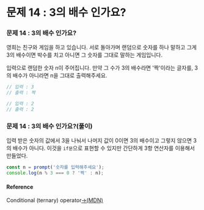 # 문제 14 : 3의 배수 인가요?

### 문제 14 : 3의 배수 인가요?

영희는 친구와 게임을 하고 있습니다. 서로 돌아가며 랜덤으로 숫자를 하나 말하고 그게 3의 배수이면 박수를 치고 아니면 그 숫자를 그대로 말하는 게임입니다. 

입력으로 랜덤한 숫자 n이 주어집니다. 만약 그 수가 3의 배수라면 '짝'이라는 글자를, 3의 배수가 아니라면 n을 그대로 출력해주세요.

```javascript
// 입력 : 3
// 출력 : 짝

// 입력 : 2
// 출력 : 2
```

### 문제 14 : 3의 배수 인가요?\(풀이\) 

입력 받은 숫자의 값에서 3을 나눠서 나머지 값이 0이면 3의 배수이고 그렇지 않으면 3의 배수가 아니다. 이것을 `if문`으로 표현할 수 있지만 간단하게 3항 연산자를 이용해서 만들었다. 

```javascript
const n = prompt('숫자를 입력해주세요');
console.log(n % 3 === 0 ? '짝' : n);
```

#### Reference

 Conditional \(ternary\) operator[→\(MDN\)](https://developer.mozilla.org/ko/docs/Web/JavaScript/Reference/Global_Objects/Array/slice)


